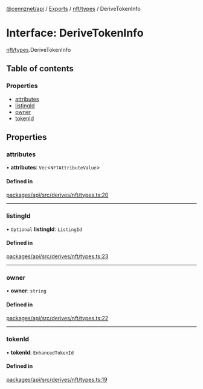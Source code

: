 [@cennznet/api](../README.md) / [Exports](../modules.md) / [nft/types](../modules/nft_types.md) / DeriveTokenInfo

# Interface: DeriveTokenInfo

[nft/types](../modules/nft_types.md).DeriveTokenInfo

## Table of contents

### Properties

- [attributes](nft_types.derivetokeninfo.md#attributes)
- [listingId](nft_types.derivetokeninfo.md#listingid)
- [owner](nft_types.derivetokeninfo.md#owner)
- [tokenId](nft_types.derivetokeninfo.md#tokenid)

## Properties

### attributes

• **attributes**: `Vec`<`NFTAttributeValue`\>

#### Defined in

[packages/api/src/derives/nft/types.ts:20](https://github.com/cennznet/api.js/blob/cd8c2b0/packages/api/src/derives/nft/types.ts#L20)

___

### listingId

• `Optional` **listingId**: `ListingId`

#### Defined in

[packages/api/src/derives/nft/types.ts:23](https://github.com/cennznet/api.js/blob/cd8c2b0/packages/api/src/derives/nft/types.ts#L23)

___

### owner

• **owner**: `string`

#### Defined in

[packages/api/src/derives/nft/types.ts:22](https://github.com/cennznet/api.js/blob/cd8c2b0/packages/api/src/derives/nft/types.ts#L22)

___

### tokenId

• **tokenId**: `EnhancedTokenId`

#### Defined in

[packages/api/src/derives/nft/types.ts:19](https://github.com/cennznet/api.js/blob/cd8c2b0/packages/api/src/derives/nft/types.ts#L19)
